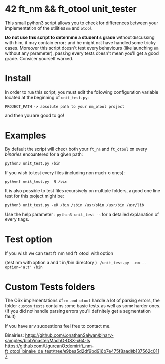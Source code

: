 # 42 ft_nm && ft_otool unit_tester

This small python3 script allows you to check for differences between your
implementation of the utilities `nm` and `otool`

**Do not use this script to determine a student's grade** without discussing
with him, it may contain errors and he might not have handled some tricky cases.
Moreover this script doesn't test every behaviours (like launching `nm` without any parameter),
passing every tests doesn't mean you'll get a good grade. Consider yourself warned.

# Install

In order to run this script, you must edit the following configuration
variable located at the beginning of `unit_test.py`:

`PROJECT_PATH -> absolute path to your nm_otool project`

and then you are good to go!

# Examples

By default the script will check both your `ft_nm` and `ft_otool` on every
*binaries* encountered for a given path:

`python3 unit_test.py /bin`

If you wish to test every files (including non mach-o ones):

`python3 unit_test.py -N /bin`

It is also possible to test files recursively on multiple folders, a good
one line test for this project might be:

`python3 unit_test.py -eR /bin /sbin /usr/sbin /usr/bin /usr/lib`

Use the help parameter : `python3 unit_test -h` for a detailed explanation of every flags.

# Test option
If you wish we can test ft_nm and ft_otool with option

(test nm with option a and t in /bin directory )
`./unit_test.py --nm --option='a;t' /bin`  


# Custom Tests folders

The OSx implementations of `nm and otool` handle a lot of parsing errors, the folder
`custom_tests` contains some basic tests, as well as some harder ones. (If you did not handle
parsing errors you'll definitely get a segmentation fault)


If you have any suggestions feel free to contact me.


Binairies:
    https://github.com/JonathanSalwan/binary-samples/blob/master/MachO-OSX-x64-ls
    https://github.com/UgurcanOzdemir/ft_nm-ft_otool_binaire_de_test/tree/e9bea5d2df9bd916b7e475f8aad8b137562c0117
